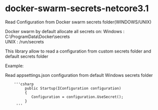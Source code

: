 # docker-swarm-secrets-netcore3.1
Read Configuration from Docker swarm secrets folder(WINDOWS/UNIX)

Docker swarm by default allocate all secrets on:
  Windows : C:\ProgramData\Docker\secrets\
  UNIX : /run/secrets
  
 This library allow to read a configuration from custom secrets folder and default secrets folder
 
 Example:

  Read appsettings.json configuration from default Windows secrets folder
        
        '''csharp
             public Startup(IConfiguration configuration)
             {
                Configuration = configuration.UseSecret();
             }
         '''
